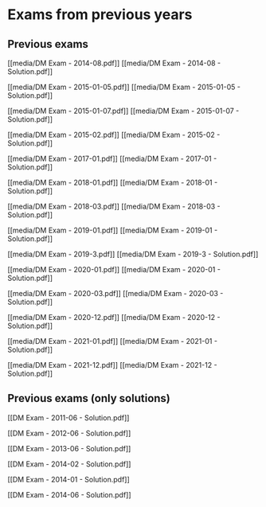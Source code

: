 # Exams from previous years

## Previous exams

[[media/DM Exam - 2014-08.pdf]]
[[media/DM Exam - 2014-08 - Solution.pdf]]

[[media/DM Exam - 2015-01-05.pdf]]
[[media/DM Exam - 2015-01-05 - Solution.pdf]]

[[media/DM Exam - 2015-01-07.pdf]]
[[media/DM Exam - 2015-01-07 - Solution.pdf]]

[[media/DM Exam - 2015-02.pdf]]
[[media/DM Exam - 2015-02 - Solution.pdf]]

[[media/DM Exam - 2017-01.pdf]]
[[media/DM Exam - 2017-01 - Solution.pdf]]

[[media/DM Exam - 2018-01.pdf]]
[[media/DM Exam - 2018-01 - Solution.pdf]]

[[media/DM Exam - 2018-03.pdf]]
[[media/DM Exam - 2018-03 - Solution.pdf]]

[[media/DM Exam - 2019-01.pdf]]
[[media/DM Exam - 2019-01 - Solution.pdf]]

[[media/DM Exam - 2019-3.pdf]]
[[media/DM Exam - 2019-3 - Solution.pdf]]

[[media/DM Exam - 2020-01.pdf]]
[[media/DM Exam - 2020-01 - Solution.pdf]]

[[media/DM Exam - 2020-03.pdf]]
[[media/DM Exam - 2020-03 - Solution.pdf]]

[[media/DM Exam - 2020-12.pdf]]
[[media/DM Exam - 2020-12 - Solution.pdf]]

[[media/DM Exam - 2021-01.pdf]]
[[media/DM Exam - 2021-01 - Solution.pdf]]

[[media/DM Exam - 2021-12.pdf]]
[[media/DM Exam - 2021-12 - Solution.pdf]]


## Previous exams (only solutions)

[[DM Exam - 2011-06 - Solution.pdf]]

[[DM Exam - 2012-06 - Solution.pdf]]

[[DM Exam - 2013-06 - Solution.pdf]]

[[DM Exam - 2014-02 - Solution.pdf]]

[[DM Exam - 2014-01 - Solution.pdf]]

[[DM Exam - 2014-06 - Solution.pdf]]

